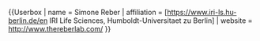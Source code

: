 {{Userbox
| name = Simone Reber
| affiliation = [https://www.iri-ls.hu-berlin.de/en IRI Life Sciences, Humboldt-Universitaet zu Berlin]
| website = http://www.thereberlab.com/
}}
